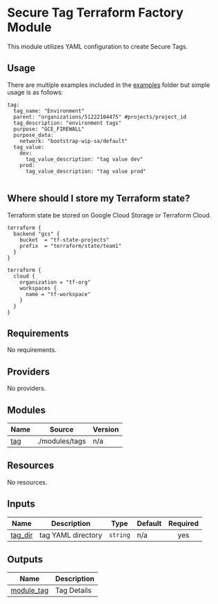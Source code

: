 # Secure Tag Terraform Factory Module
This module utilizes YAML configuration to create Secure Tags.

## Usage
There are multiple examples included in the [examples](./examples/) folder but simple usage is as follows:

```
tag:
  tag_name: "Environment"
  parent: "organizations/51222104475" #projects/project_id
  tag_description: "environment tags"
  purpose: "GCE_FIREWALL"
  purpose_data:
    network: "bootstrap-wip-sa/default"
  tag_value:
    dev: 
      tag_value_description: "tag value dev"
    prod: 
      tag_value_description: "tag value prod"
  
```
## Where should I store my Terraform state?

Terraform state be stored on Google Cloud Storage or Terraform Cloud.

```hcl
terraform {
  backend "gcs" {
    bucket  = "tf-state-projects"
    prefix  = "terraform/state/team1"
  }
}

terraform {
  cloud {
    organization = "tf-org"
    workspaces {
      name = "tf-workspace"
    }
  }
}

```

<!-- BEGIN_TF_DOCS -->
## Requirements

No requirements.

## Providers

No providers.

## Modules

| Name | Source | Version |
|------|--------|---------|
| <a name="module_tag"></a> [tag](#module\_tag) | ./modules/tags | n/a |

## Resources

No resources.

## Inputs

| Name | Description | Type | Default | Required |
|------|-------------|------|---------|:--------:|
| <a name="input_tag_dir"></a> [tag\_dir](#input\_tag\_dir) | tag YAML directory | `string` | n/a | yes |

## Outputs

| Name | Description |
|------|-------------|
| <a name="output_module_tag"></a> [module\_tag](#output\_module\_tag) | Tag Details |
<!-- END_TF_DOCS -->